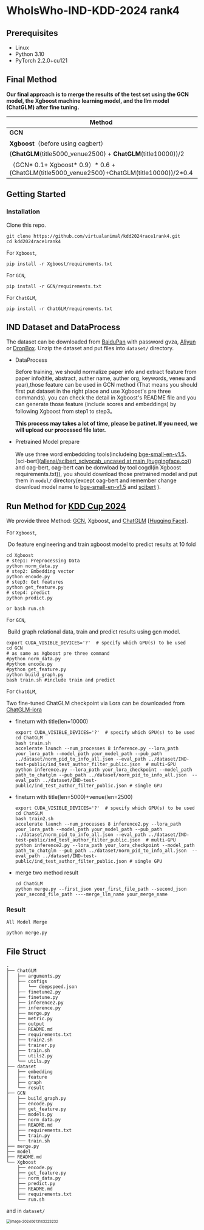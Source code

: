 # WhoIsWho-IND-KDD-2024 rank4

## Prerequisites

- Linux
- Python 3.10
- PyTorch 2.2.0+cu121

## Final Method

**Our final approach is to merge the results of the test set using the GCN model, the Xgboost machine learning model, and the llm model (ChatGLM) after fine tuning.**

| Method                                                       | AUC           |
| ------------------------------------------------------------ | ------------- |
| **GCN**                                                      | 0.7687(test)  |
| **Xgboost**（before using oagbert）                          | 0.7993(test)  |
| (**ChatGLM**(title5000_venue2500) + **ChatGLM**(title10000))/2 | 0.78790(test) |
| （GCN* 0.1+ Xgboost*  0.9）* 0.6 + (ChatGLM(title5000_venue2500)+ChatGLM(title10000))/2*0.4 | 0.8131(test)  |

## Getting Started

### Installation

Clone this repo.

```shell
git clone https://github.com/virtualanimal/kdd2024race1rank4.git
cd kdd2024race1rank4
```

For `Xgboost`,

```shell
pip install -r Xgboost/requirements.txt
```

For `GCN`,

```shell
pip install -r GCN/requirements.txt
```

For `ChatGLM`,

```shell
pip install -r ChatGLM/requirements.txt
```

## IND Dataset and DataProcess

The dataset can be downloaded from [BaiduPan](https://pan.baidu.com/s/1_CX50fRxou4riEHzn5UYKg?pwd=gvza) with password gvza, [Aliyun](https://open-data-set.oss-cn-beijing.aliyuncs.com/oag-benchmark/kddcup-2024/IND-WhoIsWho/IND-WhoIsWho.zip) or [DropBox](https://www.dropbox.com/scl/fi/o8du146aafl3vrb87tm45/IND-WhoIsWho.zip?rlkey=cg6tbubqo532hb1ljaz70tlxe&dl=1). Unzip the dataset and put files into `dataset/` directory.

+ DataProcess

  Before training, we should normalize paper info and extract feature from paper info(title, abstract, auther name, auther org, keywords, veneu and year),those feature can be used in GCN method (That means you should first put dataset in the right place and use Xgboost's pre three commands). you can check the detail in Xgboost's README file and  you can generate those feature (include scores and embeddings) by following Xgboost from step1 to step3。

  **This process may takes a lot of time, please be patinet. If you need,  we will upload our processed file later.**

+ Pretrained Model prepare

  We use three word embeddding tools(includeing [bge-small-en-v1.5](https://huggingface.co/BAAI/bge-small-en-v1.5)、[sci-bert]([allenai/scibert_scivocab_uncased at main (huggingface.co)](https://huggingface.co/allenai/scibert_scivocab_uncased/tree/main)) and oag-bert, oag-bert can be donwload by tool cogdl(in Xgboost requirements.txt)), you should download those pretrained model and put them in `model/` directory(except oag-bert and remember change download model name to  <u>bge-small-en-v1.5</u> and <u>scibert</u> ). 

## Run Method for [KDD Cup 2024](https://www.biendata.xyz/competition/ind_kdd_2024/)

We provide three Method: [GCN](https://arxiv.org/abs/1609.02907), Xgboost, and [ChatGLM](https://arxiv.org/abs/2210.02414) [[Hugging Face\]](https://huggingface.co/THUDM/chatglm3-6b-32k). 

For `Xgboost`,

​	Do feature engineering and train xgboost model to predict results at 10 fold

```shell
cd Xgboost
# step1: Preprocessing Data
python norm_data.py
# step2: Embedding vector
python encode.py
# step3: Get features
python get_feature.py
# step4: predict
python predict.py

or bash run.sh
```

For `GCN`,

​	Build graph relational data, train and predict results using gcn model.

```shell
export CUDA_VISIBLE_DEVICES='?'  # specify which GPU(s) to be used
cd GCN
# as same as Xgboost pre three command 
#python norm_data.py
#python encode.py
#python get_feature.py
python build_graph.py 
bash train.sh #include train and predict
```

For `ChatGLM`,

Two fine-tuned ChatGLM checkpoint via Lora can be downloaded from  [ChatGLM-lora](https://drive.google.com/drive/folders/1YAbHMGZOq2PScc9c2NfEfTCmZXMRRNt6?usp=drive_link)

+ fineturn  with title(len=10000)

  ```shell
  export CUDA_VISIBLE_DEVICES='?'  # specify which GPU(s) to be used
  cd ChatGLM
  bash train.sh
  accelerate launch --num_processes 8 inference.py --lora_path your_lora_path --model_path your_model_path --pub_path  ../dataset/norm_pid_to_info_all.json --eval_path ../dataset/IND-test-public/ind_test_author_filter_public.json  # multi-GPU
  python inference.py --lora_path your_lora_checkpoint --model_path path_to_chatglm --pub_path ../dataset/norm_pid_to_info_all.json  --eval_path ../dataset/IND-test-public/ind_test_author_filter_public.json # single GPU
  ```

+ fineturn  with title(len=5000)+venue(len=2500)

  ```shell
  export CUDA_VISIBLE_DEVICES='?'  # specify which GPU(s) to be used
  cd ChatGLM
  bash train2.sh
  accelerate launch --num_processes 8 inference2.py --lora_path your_lora_path --model_path your_model_path --pub_path  ../dataset/norm_pid_to_info_all.json --eval_path ../dataset/IND-test-public/ind_test_author_filter_public.json  # multi-GPU
  python inference2.py --lora_path your_lora_checkpoint --model_path path_to_chatglm --pub_path ../dataset/norm_pid_to_info_all.json  --eval_path ../dataset/IND-test-public/ind_test_author_filter_public.json # single GPU
  ```

+ merge two method result

  ```shell
  cd ChatGLM
  python merge.py --first_json your_first_file_path --second_json your_second_file_path ----merge_llm_name your_merge_name
  ```
  

### Result

`All Model Merge`

```shell
python merge.py 
```

## File Struct

```shell
.
├── ChatGLM
│   ├── arguments.py
│   ├── configs
│   │   └── deepspeed.json
│   ├── finetune2.py
│   ├── finetune.py
│   ├── inference2.py
│   ├── inference.py
│   ├── merge.py
│   ├── metric.py
│   ├── output
│   ├── README.md
│   ├── requirements.txt
│   ├── train2.sh
│   ├── trainer.py
│   ├── train.sh
│   ├── utils2.py
│   └── utils.py
├── dataset
│   ├── embedding
│   ├── feature
│   ├── graph
│   └── result
├── GCN
│   ├── build_graph.py
│   ├── encode.py
│   ├── get_feature.py
│   ├── models.py
│   ├── norm_data.py
│   ├── README.md
│   ├── requirements.txt
│   ├── train.py
│   └── train.sh
├── merge.py
├── model
├── README.md
└── Xgboost
    ├── encode.py
    ├── get_feature.py
    ├── norm_data.py
    ├── predict.py
    ├── README.md
    ├── requirements.txt
    └── run.sh
```

and in `dataset/`

<img src="img/image-20240613143223232.png" alt="image-20240613143223232" style="zoom: 67%;" />
